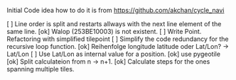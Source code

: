 Initial Code idea how to do it is from https://github.com/akchan/cycle_navi

[ ] Line order is split and restarts allways with the next line element of the same line.
[ok] Walop (253BE10003) is not existent.
[ ] Write Point. Refactoring with simplified tilepoint
[ ] Simplify the code redundancy for the recursive loop function.
[ok] Reihenfolge longitude latitude oder Lat/Lon? -> Lat/Lon
[ ] Use Lat/Lon as internal value for a position.
[ok] use pygeotile
[ok] Split calculateion from n -> n+1.
[ok] Calculate steps for the ones spanning multiple tiles.

